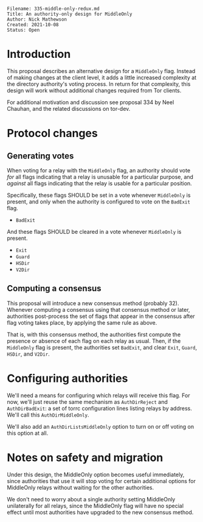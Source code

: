 ```
Filename: 335-middle-only-redux.md
Title: An authority-only design for MiddleOnly
Author: Nick Mathewson
Created: 2021-10-08
Status: Open
```

# Introduction

This proposal describes an alternative design for a `MiddleOnly`
flag.  Instead of making changes at the client level, it adds a
little increased complexity at the directory authority's voting
process.  In return for that complexity, this design will work
without additional changes required from Tor clients.

For additional motivation and discussion see proposal 334 by Neel
Chauhan, and the related discussions on tor-dev.

# Protocol changes

## Generating votes

When voting for a relay with the `MiddleOnly` flag, an authority
should vote _for_ all flags indicating that a relay is unusable for a
particular purpose, and _against_ all flags indicating that the relay
is usable for a particular position.

Specifically, these flags SHOULD be set in a vote whenever
`MiddleOnly` is present, and only when the authority is configured
to vote on the `BadExit` flag.

  * `BadExit`

And these flags SHOULD be cleared in a vote whenever `MiddleOnly` is
present.

  * `Exit`
  * `Guard`
  * `HSDir`
  * `V2Dir`

## Computing a consensus

This proposal will introduce a new consensus method (probably 32).
Whenever computing a consensus using that consensus method or later,
authorities post-process the set of flags that appear in the
consensus after flag voting takes place, by applying the same rule
as above.

That is, with this consensus method, the authorities first compute
the presence or absence of each flag on each relay as usual.  Then,
if the `MiddleOnly` flag is present, the authorities set `BadExit`,
and clear `Exit`, `Guard`, `HSDir`, and `V2Dir`.

# Configuring authorities

We'll need a means for configuring which relays will receive this
flag.  For now, we'll just reuse the same mechanism as
`AuthDirReject` and `AuthDirBadExit`: a set of torrc configuration
lines listing relays by address.  We'll call this
`AuthDirMiddleOnly`.

We'll also add an `AuthDirListsMiddleOnly` option to turn on or off
voting on this option at all.

# Notes on safety and migration

Under this design, the MiddleOnly option becomes useful immediately,
since authorities that use it will stop voting for certain
additional options for MiddleOnly relays without waiting for the
other authorities.

We don't need to worry about a single authority setting MiddleOnly
unilaterally for all relays, since the MiddleOnly flag will have no
special effect until most authorities have upgraded to the new
consensus method.
